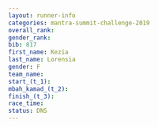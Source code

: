 ```yaml
---
layout: runner-info 
categories: mantra-summit-challenge-2019 
overall_rank:
gender_rank:
bib: 817
first_name: Kezia
last_name: Lorensia
gender: F
team_name:
start_(t_1): 
mbah_kamad_(t_2): 
finish_(t_3): 
race_time: 
status: DNS
---
```

